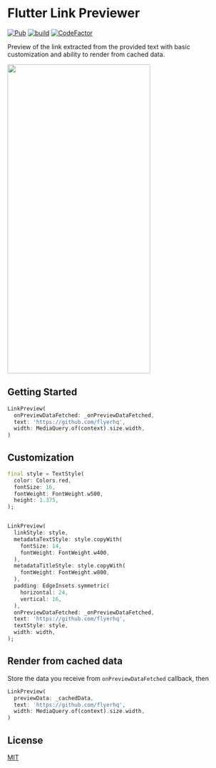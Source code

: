 # Flutter Link Previewer

[![Pub](https://img.shields.io/pub/v/flutter_link_previewer)](https://pub.dartlang.org/packages/flutter_link_previewer)
[![build](https://github.com/flyerhq/flutter_link_previewer/workflows/build/badge.svg)](https://github.com/flyerhq/flutter_link_previewer/actions?query=workflow%3Abuild)
[![CodeFactor](https://www.codefactor.io/repository/github/flyerhq/flutter_link_previewer/badge)](https://www.codefactor.io/repository/github/flyerhq/flutter_link_previewer)

Preview of the link extracted from the provided text with basic customization and ability to render from cached data.

<img src="https://user-images.githubusercontent.com/14123304/110205826-88bb0580-7e7a-11eb-8101-b12e83ce0787.PNG" width="320" height="693">

## Getting Started

```dart
LinkPreview(
  onPreviewDataFetched: _onPreviewDataFetched,
  text: 'https://github.com/flyerhq',
  width: MediaQuery.of(context).size.width,
)
```

## Customization

```dart
final style = TextStyle(
  color: Colors.red,
  fontSize: 16,
  fontWeight: FontWeight.w500,
  height: 1.375,
);


LinkPreview(
  linkStyle: style,
  metadataTextStyle: style.copyWith(
    fontSize: 14,
    fontWeight: FontWeight.w400,
  ),
  metadataTitleStyle: style.copyWith(
    fontWeight: FontWeight.w800,
  ),
  padding: EdgeInsets.symmetric(
    horizontal: 24,
    vertical: 16,
  ),
  onPreviewDataFetched: _onPreviewDataFetched,
  text: 'https://github.com/flyerhq',
  textStyle: style,
  width: width,
);
```

## Render from cached data

Store the data you receive from `onPreviewDataFetched` callback, then

```dart
LinkPreview(
  previewData: _cachedData,
  text: 'https://github.com/flyerhq',
  width: MediaQuery.of(context).size.width,
)
```

## License

[MIT](LICENSE)
